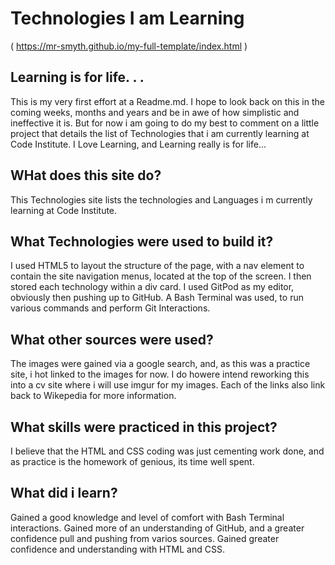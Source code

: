 # Technologies I am Learning
( https://mr-smyth.github.io/my-full-template/index.html )

## Learning is for life. . .

This is my very first effort at a Readme.md. I hope to look back on this in the coming weeks, months and years and be in awe of how simplistic and ineffective it is. But for now i am going to do my best to comment on a little project that details the list of Technologies that i am currently learning at Code Institute. I Love Learning, and Learning really is for life...

## WHat does this site do?

This Technologies site lists the technologies and Languages i m currently learning at Code Institute.


## What Technologies were used to build it?

I used HTML5 to layout the structure of the page, with a nav element to contain the site navigation menus, located at the top of the screen.
I then stored each technology within a div card.
I used GitPod as my editor, obviously then pushing up to GitHub.
A Bash Terminal was used, to run various commands and perform Git Interactions.

## What other sources were used?

The images were gained via a google search, and, as this was a practice site, i hot linked to the images for now.
I do howere intend reworking this into a cv site where i will use imgur for my images.
Each of the links also link back to Wikepedia for more information.


## What skills were practiced in this project?

I believe that the HTML and CSS coding was just cementing work done, and as practice is the homework of genious, its time well spent.

## What did i learn?

Gained a good knowledge and level of comfort with Bash Terminal interactions.
Gained more of an understanding of GitHub, and a greater confidence pull and pushing from varios sources.
Gained greater confidence and understanding with HTML and CSS.
